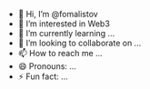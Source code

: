 - 👋 Hi, I’m @fomalistov
- 👀 I’m interested in Web3
- 🌱 I’m currently learning ...
- 💞️ I’m looking to collaborate on ...
- 📫 How to reach me ...
- 😄 Pronouns: ...
- ⚡ Fun fact: ...

<!---
fomalistov/fomalistov is a ✨ special ✨ repository because its `README.md` (this file) appears on your GitHub profile.
You can click the Preview link to take a look at your changes.
--->

